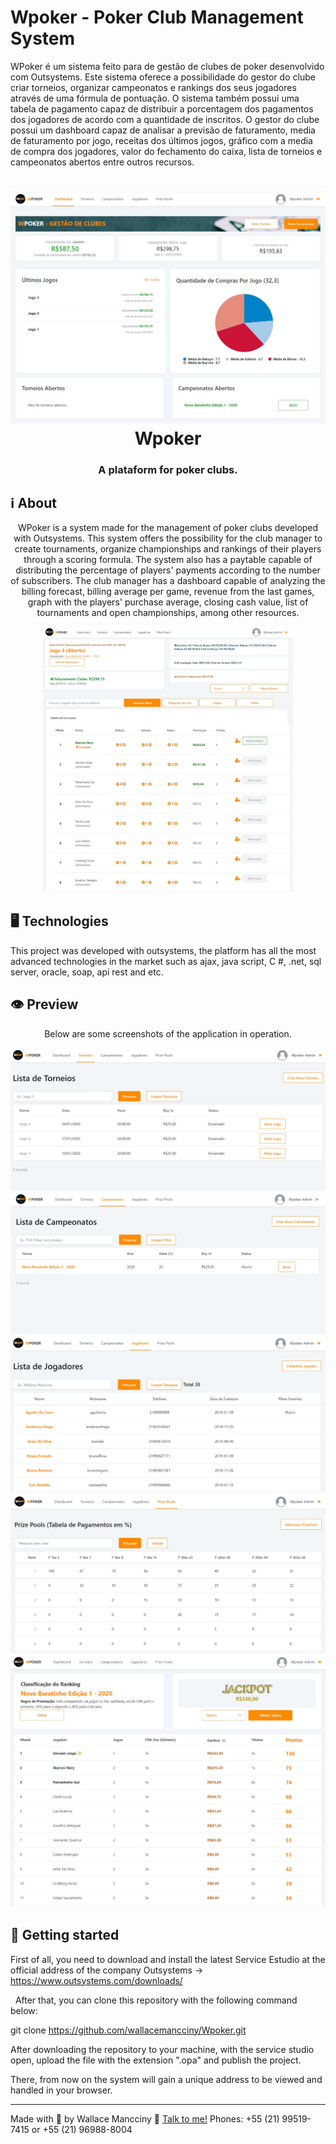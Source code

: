 # Wpoker - Poker Club Management System
WPoker é um sistema feito para de gestão de clubes de poker desenvolvido com Outsystems. Este sistema oferece a possibilidade do gestor do clube criar torneios, organizar campeonatos e rankings dos seus jogadores através de uma fórmula de pontuação. O sistema também possui uma tabela de pagamento capaz de distribuir a porcentagem dos pagamentos dos jogadores de acordo com a quantidade de inscritos. O gestor do clube possui um dashboard capaz de analisar a previsão de faturamento, media de faturamento por jogo, receitas dos últimos jogos, gráfico com a media de compra dos jogadores, valor do fechamento do caixa, lista de torneios e campeonatos abertos entre outros recursos.

<h1 align="center">
    <img alt="Wpoker - Sistema de gestão de Clubes de Poker" src="https://github.com/wallacemancciny/Wpoker/blob/master/dashboard.JPG" />
    <br>
    Wpoker 
</h1>

<h3 align="center">
  A plataform for poker clubs.
</h3>


## ℹ About

<div align="center">

  <p align="center">
    WPoker is a system made for the management of poker clubs developed with Outsystems. This system offers the possibility for the club manager to create tournaments, organize championships and rankings of their players through a scoring formula. The system also has a paytable capable of distributing the percentage of players' payments according to the number of subscribers. The club manager has a dashboard capable of analyzing the billing forecast, billing average per game, revenue from the last games, graph with the players' purchase average, closing cash value, list of tournaments and open championships, among other resources.
  </p>

  <img alt="Wpoker - Sistema de gestão de Clubes de Poker" width="400" src="https://github.com/wallacemancciny/Wpoker/blob/master/games.JPG" />
</div>

## 🖥 Technologies

This project was developed with outsystems, the platform has all the most advanced technologies in the market such as ajax, java script, C #, .net, sql server, oracle, soap, api rest and etc.

## 👁 Preview

<div align="center">

Below are some screenshots of the application in operation.

  <img src="https://github.com/wallacemancciny/Wpoker/blob/master/torneios.JPG" />
  </br>
  <img src="https://github.com/wallacemancciny/Wpoker/blob/master/campeonatos.JPG" />
  </br>
  <img src="https://github.com/wallacemancciny/Wpoker/blob/master/jogadores.JPG" />
  </br>
  <img src="https://github.com/wallacemancciny/Wpoker/blob/master/prizepools.JPG" />
  </br>
  <img src="https://github.com/wallacemancciny/Wpoker/blob/master/resultado-campeonato.JPG" />
</div>

## 🚀 Getting started

First of all, you need to download and install the latest Service Estudio at the official address of the company Outsystems -> https://www.outsystems.com/downloads/

  After that, you can clone this repository with the following command below:

git clone https://github.com/wallacemancciny/Wpoker.git

After downloading the repository to your machine, with the service studio open, upload the file with the extension ".opa" and publish the project.

There, from now on the system will gain a unique address to be viewed and handled in your browser.

---

Made with 💟 by Wallace Mancciny 👋 [Talk to me!](https://www.linkedin.com/in/wallacespimenta/)
Phones: +55 (21) 99519-7415 or +55 (21) 96988-8004
